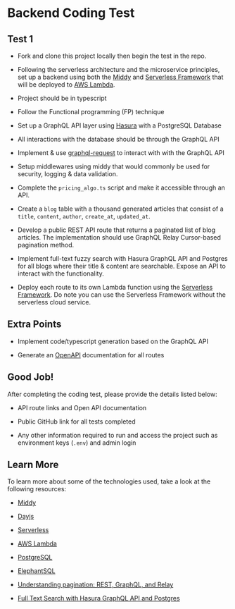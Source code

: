 # Backend Coding Test

## Test 1

- Fork and clone this project locally then begin the test in the repo.

- Following the serverless architecture and the microservice principles, set up a backend using both the [Middy](https://middy.js.org/) and [Serverless Framework](https://serverless.com/) that will be deployed to [AWS Lambda](https://aws.amazon.com/lambda/).

- Project should be in typescript

- Follow the Functional programming (FP) technique

- Set up a GraphQL API layer using [Hasura](https://hasura.io/) with a PostgreSQL Database

- All interactions with the database should be through the GraphQL API

- Implement & use [graphql-request](https://github.com/prisma-labs/graphql-request) to interact with with the GraphQL API

- Setup middlewares using middy that would commonly be used for security, logging & data validation.

- Complete the `pricing_algo.ts` script and make it accessible through an API.

- Create a `blog` table with a thousand generated articles that consist of a `title`, `content`, `author`, `create_at`, `updated_at`.

- Develop a public REST API route that returns a paginated list of blog articles. The implementation should use GraphQL Relay Cursor-based pagination method.

- Implement full-text fuzzy search with Hasura GraphQL API and Postgres for all blogs where their title & content are searchable. Expose an API to interact with the functionality.

- Deploy each route to its own Lambda function using the [Serverless Framework](https://www.serverless.com/). Do note you can use the Serverless Framework without the serverless cloud service.

## Extra Points

- Implement code/typescript generation based on the GraphQL API

- Generate an [OpenAPI](https://swagger.io/specification/) documentation for all routes

## Good Job!

After completing the coding test, please provide the details listed below:

- API route links and Open API documentation

- Public GitHub link for all tests completed

- Any other information required to run and access the project such as environment keys (`.env`) and admin login

## Learn More

To learn more about some of the technologies used, take a look at the following resources:

- [Middy](https://github.com/middyjs/middy)

- [Dayjs](https://day.js.org/)

- [Serverless](https://www.serverless.com/framework/docs/)

- [AWS Lambda](https://aws.amazon.com/lambda/getting-started/)

- [PostgreSQL](https://www.postgresql.org/)

- [ElephantSQL](https://www.elephantsql.com/docs/index.html)

- [Understanding pagination: REST, GraphQL, and Relay](https://www.apollographql.com/blog/graphql/pagination/understanding-pagination-rest-graphql-and-relay/)

- [Full Text Search with Hasura GraphQL API and Postgres](https://hasura.io/blog/full-text-search-with-hasura-graphql-api-postgres/)

